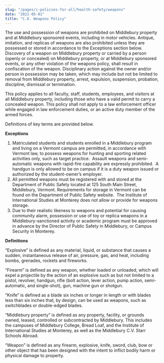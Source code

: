 ```yaml
---
slug: "/pages/i-policies-for-all/health-safety/weapons"
date: "2021-05-01"
title: "C.6. Weapons Policy"
---
```


<div class="field-item even">

<span>The use and possession of weapons are prohibited on Middlebury property and at Middlebury sponsored events, including in motor vehicles. Antique, imitation, and replicas of weapons are also prohibited unless they are possessed or stored in accordance to the Exceptions section below. Discovery of a weapon on Middlebury property or carried by a person (openly or concealed) on Middlebury property, or at Middlebury sponsored events, or any other violation of the weapons policy, shall result in confiscation of the weapon. Disciplinary action against the owner and/or person in possession may be taken, which may include but not be limited to removal from Middlebury property, arrest, expulsion, suspension, probation, discipline, dismissal or termination.</span>

<span>This policy applies to all faculty, staff, students, employees, and visitors at all Middlebury property, including those who have a valid permit to carry a concealed weapon. This policy shall not apply to a law enforcement officer while engaged in law enforcement duties, or an active duty member of the armed forces.</span>

<span>Definitions of key terms are provided below.</span>

**Exceptions**

1.  <span></span><span>Matriculated students and students enrolled in a Middlebury program and living on a Vermont campus are permitted, in accordance with Vermont law, to possess weapons for hunting and sporting related activities only, such as target practice.  Assault weapons and semi-automatic weapons with rapid-fire capability are expressly prohibited.  A handgun is only allowed to be on campus if it is a duty weapon issued or authorized by the student-owner’s employer.  </span>
2.  <span></span><span>All permitted weapons must be registered with and stored at the Department of Public Safety located at 125 South Main Street, Middlebury, Vermont. Requirements for storage in Vermont can be found on the Department of Public Safety website.  The Institute of International Studies at Monterey does not allow or provide for weapons storage.</span>
3.  <span></span><span>Due to their realistic likeness to weapons and potential for causing community alarm, possession or use of toy or replica weapons in a Middlebury-sanctioned activity or academic program must be approved in advance by the Director of Public Safety in Middlebury, or Campus Security in Monterey.</span>

**Definitions**

<span>“Explosive” is defined as any material, liquid, or substance that causes a sudden, instantaneous release of air, pressure, gas, and heat, including bombs, grenades, rockets and fireworks.</span>

<span>“Firearm” is defined as any weapon, whether loaded or unloaded, which will expel a projectile by the action of an explosive such as but not limited to a pistol, revolver, handgun, rifle (bolt action, lever action, pump action, semi-automatic, and single-shot), gun, machine gun or shotgun.</span>

<span>“Knife” is defined as a blade six inches or longer in length or with blades less than six inches that, by design, can be used as weapons, such as switchblades or double-edged blades.</span>

<span>“Middlebury property” is defined as any property, facility, or grounds owned, leased, controlled or subcontracted by Middlebury. This includes the campuses of Middlebury College, Bread Loaf, and the Institute of International Studies at Monterey, as well as the Middlebury C.V. Starr Schools Abroad.</span>

“Weapon” is defined as any firearm, explosive, knife, sword, club, bow or other object that has been designed with the intent to inflict bodily harm or physical damage to property.

</div>